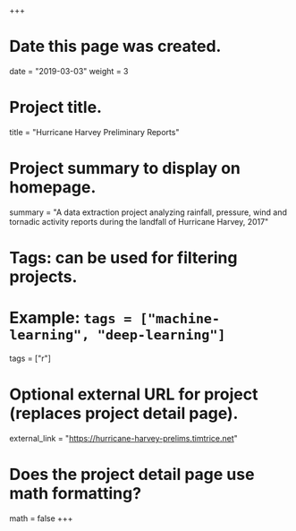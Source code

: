+++
# Date this page was created.
date = "2019-03-03"
weight = 3

# Project title.
title = "Hurricane Harvey Preliminary Reports"

# Project summary to display on homepage.
summary = "A data extraction project analyzing rainfall, pressure, wind and tornadic activity reports during the landfall of Hurricane Harvey, 2017"

# Tags: can be used for filtering projects.
# Example: `tags = ["machine-learning", "deep-learning"]`
tags = ["r"]

# Optional external URL for project (replaces project detail page).
external_link = "https://hurricane-harvey-prelims.timtrice.net"

# Does the project detail page use math formatting?
math = false
+++
